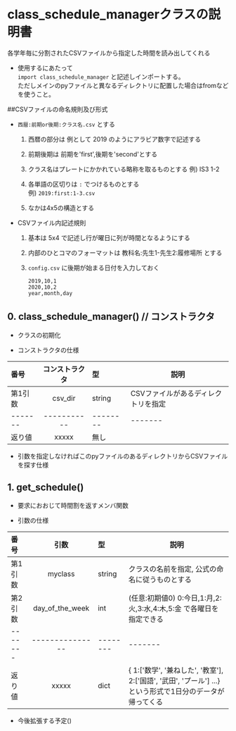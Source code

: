 # class_schedule_managerクラスの説明書

各学年毎に分割されたCSVファイルから指定した時間を読み出してくれる

- 使用するにあたって  
  ```import class_schedule_manager``` と記述しインポートする。  
  ただしメインのpyファイルと異なるディレクトリに配置した場合はfromなどを使うこと。
  
##CSVファイルの命名規則及び形式
- `西暦:前期or後期:クラス名.csv` とする  

  1. 西暦の部分は 例として 2019 のようにアラビア数字で記述する
  
  2. 前期後期は 前期を'first',後期を'second'とする
  
  3. クラス名はプレートにかかれている略称を取るものとする 例) IS3 1-2
  
  4. 各単語の区切りは `:` でつけるものとする  
  例) `2019:first:1-3.csv`  
  
  5. なかは4x5の構造とする

- CSVファイル内記述規則
  1. 基本は 5x4 で記述し行が曜日に列が時間となるようにする
  
  2. 内部のひとコマのフォーマットは 教科名:先生1-先生2:履修場所 とする
  
  3. `config.csv` に後期が始まる日付を入力しておく  
      ```csv:config.csv
      2019,10,1
      2020,10,2
      year,month,day

      ```
  
## 0. class_schedule_manager() // コンストラクタ
- クラスの初期化

- コンストラクタの仕様

番号    |コンストラクタ|型      |説明  
:------|:---------:|:-------|-------
第1引数 |csv_dir    | string |CSVファイルがあるディレクトリを指定
-------|-----------|--------|-------
返り値  |   xxxxx   |  無し   |

- 引数を指定しなければこのpyファイルのあるディレクトリからCSVファイルを探す仕様

## 1. get_schedule()
- 要求におおじて時間割を返すメンバ関数

- 引数の仕様  

番号    |引数           |型       |説明  
:------|:-------------:|:-------|-------
第1引数 |myclass        | string |クラスの名前を指定, 公式の命名に従うものとする
第2引数 |day_of_the_week|  int   |(任意:初期値0) 0:今日,1:月,2:火,3:水,4:木,5:金 で各曜日を指定できる  
-------|---------------|--------|-------
返り値  |     xxxxx　　　|  dict   | { 1:['数学', '兼ねした', '教室'], 2:['国語', '武田', 'プール'] ...} という形式で1日分のデータが帰ってくる

- 今後拡張する予定()